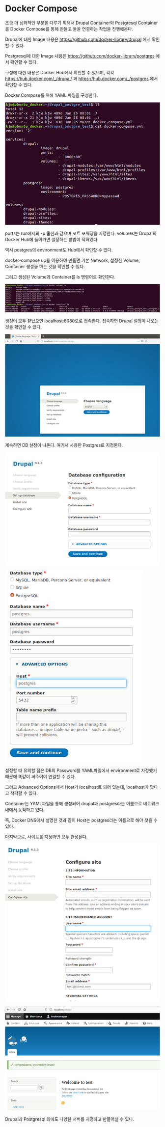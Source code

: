 # Docker Compose

조금 더 심화적인 부분을 다루기 위해서 Drupal Container와 Postgresql Container를 Docker Compose를 통해 만들고 둘을 연결하는 작업을 진행해본다.

Drupal에 대한 Image 내용은 https://github.com/docker-library/drupal 에서 확인할 수 있다.

Postgresql에 대한 Image 내용은 https://github.com/docker-library/postgres 에서 확인할 수 있다.

구성에 대한 내용은 Docker Hub에서 확인할 수 있으며, 각각 https://hub.docker.com/_/drupal/ 과 https://hub.docker.com/_/postgres 에서 확인할 수 있다.

Docker Compose를 위해 YAML 파일을 구성한다.

![image1](https://github.com/kjo26619/Docker/blob/main/Chapter5/Image/drupal1.PNG)

ports는 run에서의 -p 옵션과 같으며 포트 포워딩을 지정한다. volumes는 Drupal의 Docker Hub에 들어가면 설정하는 방법이 적혀있다.

역시 postgres의 environment도 Hub에서 확인할 수 있다.

docker-compose up을 이용하여 만들면 기본 Network, 설정한 Volume, Container 생성을 하는 것을 확인할 수 있다.

그리고 생성된 Volume과 Container를 ls 명령어로 확인한다.

![image2](https://github.com/kjo26619/Docker/blob/main/Chapter5/Image/drupal2.PNG)

생성이 모두 끝났으면 localhost:8080으로 접속한다. 접속하면 Drupal 설정이 나오는 것을 확인할 수 있다.

![image3](https://github.com/kjo26619/Docker/blob/main/Chapter5/Image/drupal3.PNG)

계속하면 DB 설정이 나온다. 여기서 사용한 Postgres로 지정한다.

![image4](https://github.com/kjo26619/Docker/blob/main/Chapter5/Image/drupal4.PNG)

![image5](https://github.com/kjo26619/Docker/blob/main/Chapter5/Image/drupal5.PNG)

설정할 때 유의할 점은 DB의 Password를 YAML파일에서 environment로 지정했기 때문에 똑같이 써주어야 연결할 수 있다.

그리고 Advanced Options에서 Host가 localhost로 되어 있는데, localhost가 맞다고 착각할 수 있다.

Container는 YAML파일을 통해 생성되어 drupal과 postgres라는 이름으로 네트워크 내에서 동작하고 있다. 

즉, Docker DNS에서 설명한 것과 같이 Host는 postgres라는 이름으로 해야 찾을 수 있다.

마지막으로, 사이트를 지정하면 모두 완성된다.

![image6](https://github.com/kjo26619/Docker/blob/main/Chapter5/Image/drupal6.PNG)

![image7](https://github.com/kjo26619/Docker/blob/main/Chapter5/Image/drupal7.PNG)

Drupal과 Postgresql 외에도 다양한 서버를 지정하고 만들어낼 수 있다.
